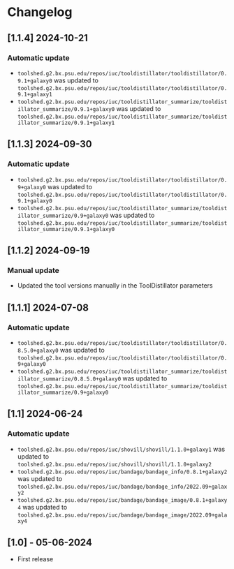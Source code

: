 # Changelog

## [1.1.4] 2024-10-21

### Automatic update
- `toolshed.g2.bx.psu.edu/repos/iuc/tooldistillator/tooldistillator/0.9.1+galaxy0` was updated to `toolshed.g2.bx.psu.edu/repos/iuc/tooldistillator/tooldistillator/0.9.1+galaxy1`
- `toolshed.g2.bx.psu.edu/repos/iuc/tooldistillator_summarize/tooldistillator_summarize/0.9.1+galaxy0` was updated to `toolshed.g2.bx.psu.edu/repos/iuc/tooldistillator_summarize/tooldistillator_summarize/0.9.1+galaxy1`

## [1.1.3] 2024-09-30

### Automatic update
- `toolshed.g2.bx.psu.edu/repos/iuc/tooldistillator/tooldistillator/0.9+galaxy0` was updated to `toolshed.g2.bx.psu.edu/repos/iuc/tooldistillator/tooldistillator/0.9.1+galaxy0`
- `toolshed.g2.bx.psu.edu/repos/iuc/tooldistillator_summarize/tooldistillator_summarize/0.9+galaxy0` was updated to `toolshed.g2.bx.psu.edu/repos/iuc/tooldistillator_summarize/tooldistillator_summarize/0.9.1+galaxy0`

## [1.1.2] 2024-09-19

### Manual update

- Updated the tool versions manually in the ToolDistillator parameters

## [1.1.1] 2024-07-08

### Automatic update
- `toolshed.g2.bx.psu.edu/repos/iuc/tooldistillator/tooldistillator/0.8.5.0+galaxy0` was updated to `toolshed.g2.bx.psu.edu/repos/iuc/tooldistillator/tooldistillator/0.9+galaxy0`
- `toolshed.g2.bx.psu.edu/repos/iuc/tooldistillator_summarize/tooldistillator_summarize/0.8.5.0+galaxy0` was updated to `toolshed.g2.bx.psu.edu/repos/iuc/tooldistillator_summarize/tooldistillator_summarize/0.9+galaxy0`

## [1.1] 2024-06-24

### Automatic update
- `toolshed.g2.bx.psu.edu/repos/iuc/shovill/shovill/1.1.0+galaxy1` was updated to `toolshed.g2.bx.psu.edu/repos/iuc/shovill/shovill/1.1.0+galaxy2`
- `toolshed.g2.bx.psu.edu/repos/iuc/bandage/bandage_info/0.8.1+galaxy2` was updated to `toolshed.g2.bx.psu.edu/repos/iuc/bandage/bandage_info/2022.09+galaxy2`
- `toolshed.g2.bx.psu.edu/repos/iuc/bandage/bandage_image/0.8.1+galaxy4` was updated to `toolshed.g2.bx.psu.edu/repos/iuc/bandage/bandage_image/2022.09+galaxy4`

## [1.0] - 05-06-2024

- First release